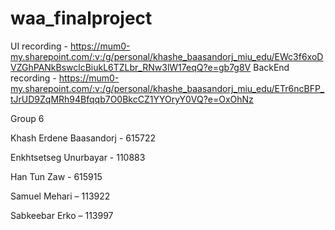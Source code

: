 # waa_finalproject
UI recording - https://mum0-my.sharepoint.com/:v:/g/personal/khashe_baasandorj_miu_edu/EWc3f6xoDVZGhPANkBswclcBiukL6TZLbr_RNw3lW17eqQ?e=gb7g8V
BackEnd recording - https://mum0-my.sharepoint.com/:v:/g/personal/khashe_baasandorj_miu_edu/ETr6ncBFP_tJrUD9ZqMRh94Bfqqb7O0BkcCZ1YYOryY0VQ?e=OxOhNz

Group 6 

Khash Erdene Baasandorj - 615722

Enkhtsetseg Unurbayar - 110883

Han Tun Zaw - 615915

Samuel Mehari – 113922

Sabkeebar Erko – 113997
